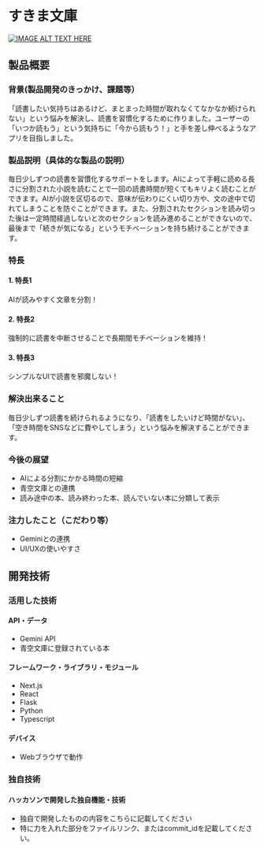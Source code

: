 # すきま文庫

[![IMAGE ALT TEXT HERE](https://jphacks.com/wp-content/uploads/2025/05/JPHACKS2025_ogp.jpg)](https://www.youtube.com/watch?v=lA9EluZugD8)

## 製品概要
### 背景(製品開発のきっかけ、課題等）
  「読書したい気持ちはあるけど、まとまった時間が取れなくてなかなか続けられない」という悩みを解決し、読書を習慣化するために作りました。ユーザーの「いつか読もう」という気持ちに「今から読もう！」と手を差し伸べるようなアプリを目指しました。
### 製品説明（具体的な製品の説明）
  毎日少しずつの読書を習慣化するサポートをします。AIによって手軽に読める長さに分割された小説を読むことで一回の読書時間が短くてもキリよく読むことができます。AIが小説を区切るので、意味が伝わりにくい切り方や、文の途中で切れてしまうことを防ぐことができます。また、分割されたセクションを読み切った後は一定時間経過しないと次のセクションを読み進めることができないので、最後まで「続きが気になる」というモチベーションを持ち続けることができます。
### 特長
#### 1. 特長1
  AIが読みやすく文章を分割！
#### 2. 特長2
  強制的に読書を中断させることで長期間モチベーションを維持！
#### 3. 特長3
  シンプルなUIで読書を邪魔しない！

### 解決出来ること
  毎日少しずつ読書を続けられるようになり、「読書をしたいけど時間がない」、「空き時間をSNSなどに費やしてしまう」という悩みを解決することができます。
### 今後の展望
* AIによる分割にかかる時間の短縮
* 青空文庫との連携
* 読み途中の本、読み終わった本、読んでいない本に分類して表示
### 注力したこと（こだわり等）
* Geminiとの連携
* UI/UXの使いやすさ

## 開発技術
### 活用した技術
#### API・データ
* Gemini API
* 青空文庫に登録されている本

#### フレームワーク・ライブラリ・モジュール
* Next.js
* React
* Flask
* Python
* Typescript

#### デバイス
* Webブラウザで動作

### 独自技術
#### ハッカソンで開発した独自機能・技術
* 独自で開発したものの内容をこちらに記載してください
* 特に力を入れた部分をファイルリンク、またはcommit_idを記載してください。

